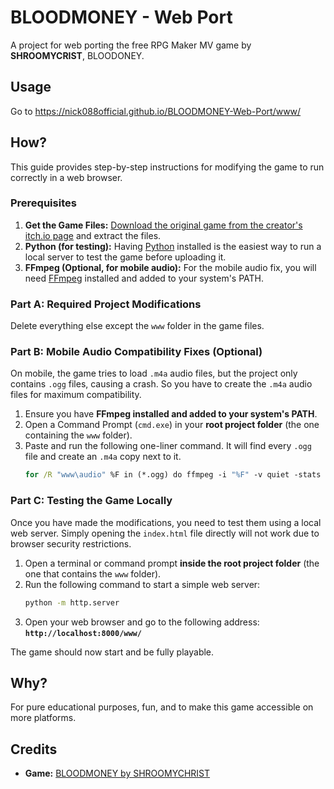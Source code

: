 # BLOODMONEY - Web Port

A project for web porting the free RPG Maker MV game by **SHROOMYCRIST**, BLOODONEY.


## Usage

Go to https://nick088official.github.io/BLOODMONEY-Web-Port/www/


## How?

This guide provides step-by-step instructions for modifying the game to run correctly in a web browser.

### Prerequisites

1.  **Get the Game Files:** [Download the original game from the creator's itch.io page](https://shroomychrist-studios.itch.io/bloodmoney) and extract the files.
2.  **Python (for testing):** Having [Python](https://www.python.org/downloads/) installed is the easiest way to run a local server to test the game before uploading it.
3.  **FFmpeg (Optional, for mobile audio):** For the mobile audio fix, you will need [FFmpeg](https://ffmpeg.org/download.html) installed and added to your system's PATH.


### Part A: Required Project Modifications

Delete everything else except the `www` folder in the game files.

### Part B: Mobile Audio Compatibility Fixes (Optional)

On mobile, the game tries to load `.m4a` audio files, but the project only contains `.ogg` files, causing a crash. So you have to create the `.m4a` audio files for maximum compatibility.

1.  Ensure you have **FFmpeg installed and added to your system's PATH**.
2.  Open a Command Prompt (`cmd.exe`) in your **root project folder** (the one containing the `www` folder).
3.  Paste and run the following one-liner command. It will find every `.ogg` file and create an `.m4a` copy next to it.
    ```cmd
    for /R "www\audio" %F in (*.ogg) do ffmpeg -i "%F" -v quiet -stats "%~dpnF.m4a"
    ```

### Part C: Testing the Game Locally

Once you have made the modifications, you need to test them using a local web server. Simply opening the `index.html` file directly will not work due to browser security restrictions.

1.  Open a terminal or command prompt **inside the root project folder** (the one that contains the `www` folder).
2.  Run the following command to start a simple web server:
    ```bash
    python -m http.server
    ```
3.  Open your web browser and go to the following address:
    **`http://localhost:8000/www/`**

The game should now start and be fully playable.


## Why?

For pure educational purposes, fun, and to make this game accessible on more platforms.


## Credits
-   **Game:** [BLOODMONEY by SHROOMYCHRIST](https://shroomychrist-studios.itch.io/bloodmoney)